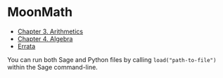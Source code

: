 # MoonMath

- [Chapter 3. Arithmetics](./arithmetics/)
- [Chapter 4. Algebra](./algebra/)
- [Errata](./ERRATA.md)

You can run both Sage and Python files by calling `load("path-to-file")` within the Sage command-line.
